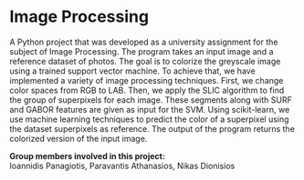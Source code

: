 # Image Processing
A Python project that was developed as a university assignment for the subject of Image Processing. The program takes an input image and a reference dataset of photos. The goal is to colorize the greyscale image using a trained support vector machine. To achieve that, we have implemented a variety of image processing techniques. First, we change color spaces from RGB to LAB. Then, we apply the SLIC algorithm to find the group of superpixels for each image. These segments along with SURF and GABOR features are given as input for the SVM. Using scikit-learn, we use machine learning techniques to predict the color of a superpixel using the dataset superpixels as reference. The output of the program returns the colorized version of the input image.

**Group members involved in this project:**  
Ioannidis Panagiotis, Paravantis Athanasios, Nikas Dionisios
